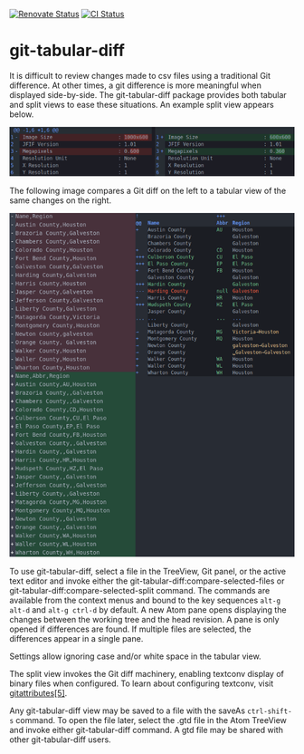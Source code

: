 [![Renovate Status](https://img.shields.io/badge/renovate-enabled-brightgreen.svg)](https://renovatebot.com/)
[![CI Status](https://github.com/jstritch/git-tabular-diff/workflows/CI/badge.svg)](https://github.com/jstritch/git-tabular-diff/actions)

# git-tabular-diff

It is difficult to review changes made to csv files using a traditional Git difference.
At other times, a git difference is more meaningful when displayed side-by-side.
The git-tabular-diff package provides both tabular and split views to ease these situations.
An example split view appears below.

![Split view](https://github.com/jstritch/git-tabular-diff/blob/master/example-split.gif?raw=true)

The following image compares a Git diff on the left to a tabular view of the same changes on the right.

![Tabular view](https://github.com/jstritch/git-tabular-diff/blob/master/example.gif?raw=true)

To use git-tabular-diff, select a file in the TreeView, Git panel, or the active text editor and
invoke either the git-tabular-diff:compare-selected-files
or git-tabular-diff:compare-selected-split command.
The commands are available from the context menus and
bound to the key sequences `alt-g alt-d` and `alt-g ctrl-d` by default.
A new Atom pane opens displaying the changes between the working tree and the head revision.
A pane is only opened if differences are found.
If multiple files are selected, the differences appear in a single pane.

Settings allow ignoring case and/or white space in the tabular view.

The split view invokes the Git diff machinery,
enabling textconv display of binary files when configured.
To learn about configuring textconv, visit
[gitattributes[5]](https://git-scm.com/docs/gitattributes).

Any git-tabular-diff view may be saved to a file with the saveAs `ctrl-shift-s` command.
To open the file later, select the .gtd file in the Atom TreeView and
invoke either git-tabular-diff command.
A gtd file may be shared with other git-tabular-diff users.
